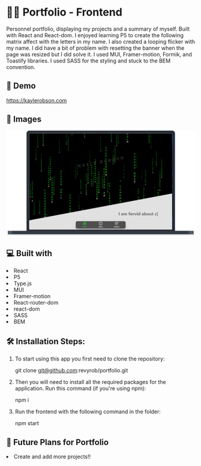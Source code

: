# 👩‍💻 Portfolio -  Frontend 
Personnel portfolio, displaying my projects and a summary of myself.  Built with React and React-dom.  I enjoyed learning P5 to create the following matrix affect with the letters in my name.  I also created a looping flicker with my name.  I did have a bit of problem with resetting the banner when the page was resized but I did solve it.  I used MUI, Framer-motion, Formik, and Toastify libraries.  I used SASS for the styling and stuck to the BEM convention.  

## 🚀 Demo
https://kaylerobson.com

## 📸 Images
<img src="./public/images/portfolio.png" alt="portfolio screen shot">

## 💻 Built with
<li>React</li>
<li>P5</li>
<li>Type.js</li>
<li>MUI</li>
<li>Framer-motion</li>
<li>React-router-dom</li>
<li>react-dom</li>
<li>SASS</li>
<li>BEM</li>

## 🛠️ Installation Steps:
1. To start using this app you first need to clone the repository:

    git clone git@github.com:revyrob/portfolio.git

2. Then you will need to install all the required packages for the application. Run this command (if you're using npm):

    npm i

3. Run the frontend with the following command in the folder:

    npm start
    

## 🔮 Future Plans for Portfolio

<li>Create and add more projects!!</li>



